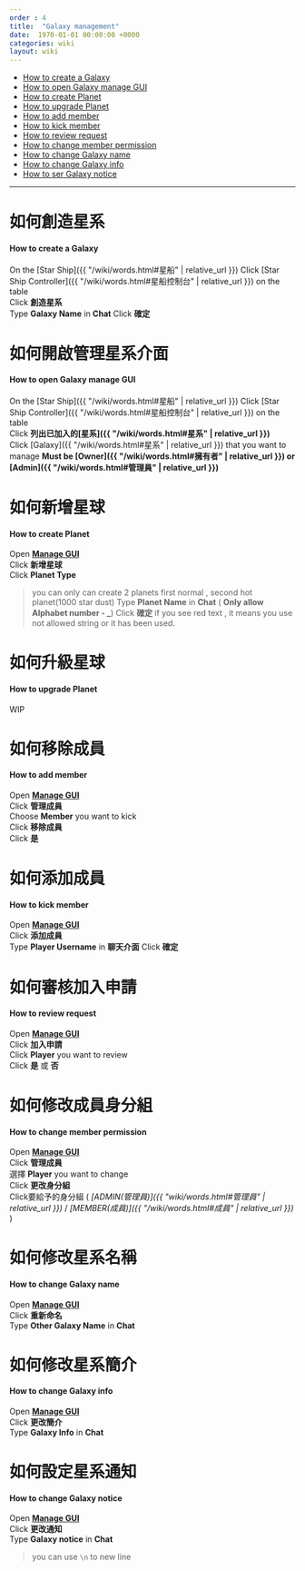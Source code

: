 ```yaml
---
order : 4
title:  "Galaxy management"
date:  1970-01-01 00:00:00 +0000
categories: wiki
layout: wiki
---
```


- [How to create a Galaxy](#如何創造星系)
- [How to open Galaxy manage GUI](#如何開啟管理星系介面)
- [How to create Planet](#如何新增星球)
- [How to upgrade Planet](#如何升級星球)
- [How to add member](#如何添加成員)
- [How to kick member](#如何移除成員)
- [How to review request](#如何審核加入申請)
- [How to change member permission](#如何修改成員身分組)
- [How to change Galaxy name](#如何修改星系名稱)
- [How to change Galaxy info](#如何修改星系簡介)
- [How to ser Galaxy notice](#如何設定星系通知)

---

# 如何創造星系
#### How to create a Galaxy

On the [Star Ship]({{ "/wiki/words.html#星船" | relative_url }}) Click [Star Ship Controller]({{ "/wiki/words.html#星船控制台" | relative_url }}) on the table  
Click **創造星系**  
Type **Galaxy Name** in **Chat**
Click **確定**  

# 如何開啟管理星系介面
#### How to open Galaxy manage GUI

On the [Star Ship]({{ "/wiki/words.html#星船" | relative_url }}) Click [Star Ship Controller]({{ "/wiki/words.html#星船控制台" | relative_url }}) on the table  
Click **列出已加入的[星系]({{ "/wiki/words.html#星系" | relative_url }})**  
Click [Galaxy]({{ "/wiki/words.html#星系" | relative_url }}) that you want to manage **Must be [Owner]({{ "/wiki/words.html#擁有者" | relative_url }}) or [Admin]({{ "/wiki/words.html#管理員" | relative_url }})** 

# 如何新增星球
#### How to create Planet

Open **[Manage GUI](#如何開啟管理星系介面)**  
Click **新增星球**  
Click **Planet Type**  
> you can only can create 2 planets first normal , second hot planet(1000 star dust)
Type **Planet Name** in **Chat** ( **Only allow Alphabet number - _**)
Click **確定** 
> if you see red text , it means you use not allowed string or it has been used.

# 如何升級星球
#### How to upgrade Planet

WIP

# 如何移除成員
#### How to add member

Open **[Manage GUI](#如何開啟管理星系介面)**  
Click **管理成員**  
Choose **Member** you want to kick  
Click **移除成員**  
Click **是**  

# 如何添加成員
#### How to kick member

Open **[Manage GUI](#如何開啟管理星系介面)**  
Click **添加成員**  
Type **Player Username** in **聊天介面** 
Click **確定**  

# 如何審核加入申請
#### How to review request

Open **[Manage GUI](#如何開啟管理星系介面)**  
Click **加入申請**  
Click **Player** you want to review  
Click **是** 或 **否**

# 如何修改成員身分組
#### How to change member permission

Open **[Manage GUI](#如何開啟管理星系介面)**  
Click **管理成員**  
選擇 **Player** you want to change  
Click **更改身分組**  
Click要給予的身分組 ( *[ADMIN(管理員)]({{ "wiki/words.html#管理員" | relative_url }})* / *[MEMBER(成員)]({{ "/wiki/words.html#成員" | relative_url }})* )

# 如何修改星系名稱
#### How to change Galaxy name

Open **[Manage GUI](#如何開啟管理星系介面)**  
Click **重新命名**  
Type **Other Galaxy Name** in **Chat**

# 如何修改星系簡介
#### How to change Galaxy info

Open **[Manage GUI](#如何開啟管理星系介面)**  
Click **更改簡介**  
Type **Galaxy Info** in **Chat**

# 如何設定星系通知
#### How to change Galaxy notice

Open **[Manage GUI](#如何開啟管理星系介面)**  
Click **更改通知**  
Type **Galaxy notice** in **Chat**
> you can use  `\n` to new line

